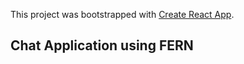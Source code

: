 This project was bootstrapped with [Create React App](https://github.com/facebook/create-react-app).

## Chat Application using FERN

